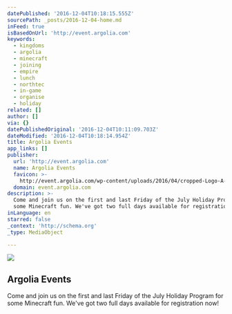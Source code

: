 ```yaml
---
datePublished: '2016-12-04T10:18:15.555Z'
sourcePath: _posts/2016-12-04-home.md
inFeed: true
isBasedOnUrl: 'http://event.argolia.com'
keywords:
  - kingdoms
  - argolia
  - minecraft
  - joining
  - empire
  - lunch
  - northtec
  - in-game
  - organise
  - holiday
related: []
author: []
via: {}
datePublishedOriginal: '2016-12-04T10:11:09.703Z'
dateModified: '2016-12-04T10:18:14.954Z'
title: Argolia Events
app_links: []
publisher:
  url: 'http://event.argolia.com'
  name: Argolia Events
  favicon: >-
    http://event.argolia.com/wp-content/uploads/2016/04/cropped-Logo-A-dbg-md-192x192.png
  domain: event.argolia.com
description: >-
  Come and join us on the first and last Friday of the July Holiday Program for
  some Minecraft fun. We've got two full days available for registration now!
inLanguage: en
starred: false
_context: 'http://schema.org'
_type: MediaObject

---
```

<article style=""><img src="https://imgflo.herokuapp.com/graph/2b2431f8e7ba7b0/b08669a635d0500c43671140f09c4745/croprotate.png?cropheight=1145&amp;cropwidth=4968&amp;degrees=0&amp;input=http%3A%2F%2Fflaregames.nz%2Fwp-content%2Fuploads%2F2015%2F03%2FFlareLogo_black.png&amp;x=0&amp;y=0" /><h1>Argolia Events</h1><p>Come and join us on the first and last Friday of the July Holiday Program for some Minecraft fun. We've got two full days available for registration now!</p></article>